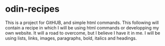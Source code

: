 # odin-recipes
This is a project for GitHUB, and simple html commands. This following will contain a recipe in which I will be using html commands or developping my own website. 
It will a road to overcome, but I believe I have it in me.
I will be using lists, links, images, paragraphs, bold, italics and headings.